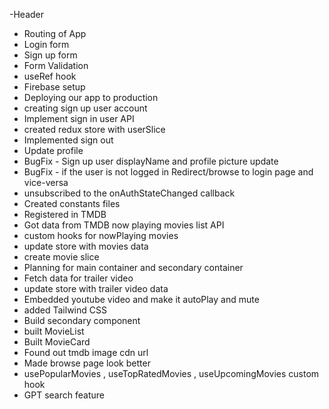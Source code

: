  -Header
 - Routing of App
 - Login form
 - Sign up form
 - Form Validation
 - useRef hook
 - Firebase setup
 - Deploying our app to production
 - creating sign up user account
 - Implement sign in user API
 - created redux store with userSlice
 - Implemented sign out
 - Update profile
 - BugFix - Sign up user displayName and profile picture update
 - BugFix - if the user is not logged in Redirect/browse to login page and vice-versa
 - unsubscribed to the onAuthStateChanged callback 
 - Created constants files
 - Registered in TMDB
 - Got data from TMDB now playing movies list API
 - custom hooks for nowPlaying movies
 - update store with movies data
 - create movie slice
 - Planning for main container and secondary container
 - Fetch data for trailer video
 - update store with trailer video data
 - Embedded youtube video and make it autoPlay and mute
 - added Tailwind CSS
 - Build secondary component
 - built MovieList
 - Built MovieCard
 - Found out tmdb image cdn url
 - Made browse page look better
 - usePopularMovies , useTopRatedMovies , useUpcomingMovies custom hook
 - GPT search feature

